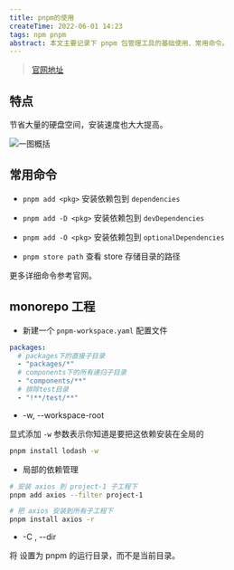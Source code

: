 ```yaml
---
title: pnpm的使用
createTime: 2022-06-01 14:23
tags: npm pnpm
abstract: 本文主要记录下 pnpm 包管理工具的基础使用、常用命令。
---
```


> [官网地址](https://www.pnpm.cn/)

## 特点

节省大量的硬盘空间，安装速度也大大提高。

![一图概括](/assets/images/9cac3aa225ee500fdbe7b9192061e07b.jpeg)

## 常用命令

- `pnpm add <pkg>`
  安装依赖包到 `dependencies`

- `pnpm add -D <pkg>`
  安装依赖包到 `devDependencies`

- `pnpm add -O <pkg>`
  安装依赖包到 `optionalDependencies`

- `pnpm store path`
  查看 store 存储目录的路径

更多详细命令参考官网。

## monorepo 工程

- 新建一个 `pnpm-workspace.yaml` 配置文件

```yaml
packages:
  # packages下的直接子目录
  - "packages/*"
  # components下的所有递归子目录
  - "components/**"
  # 排除test目录
  - "!**/test/**"
```

- -w, --workspace-root

显式添加 `-w` 参数表示你知道是要把这依赖安装在全局的

```bash
pnpm install lodash -w
```

- 局部的依赖管理

```bash
# 安装 axios 到 project-1 子工程下
pnpm add axios --filter project-1

# 把 axios 安装到所有子工程下
pnpm install axios -r
```

- -C <path>, --dir <path>

将 <path> 设置为 pnpm 的运行目录，而不是当前目录。
